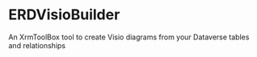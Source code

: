# ERDVisioBuilder

An XrmToolBox tool to create Visio diagrams from your Dataverse tables and relationships
